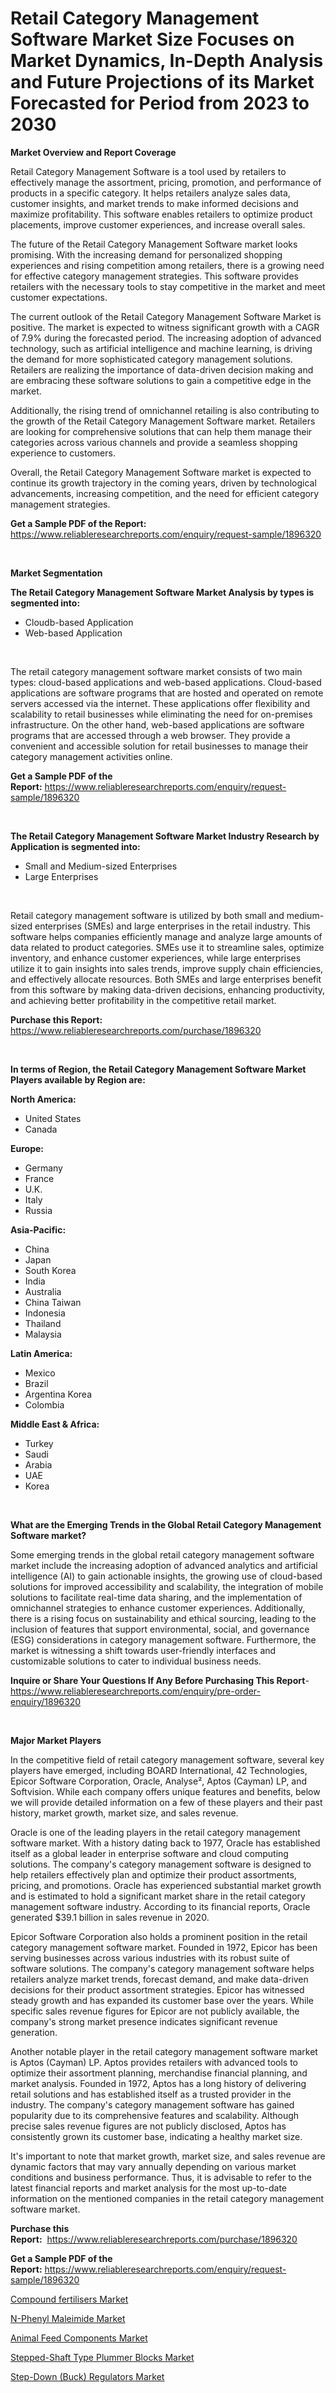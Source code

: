 <p><h1>Retail Category Management Software Market Size Focuses on Market Dynamics, In-Depth Analysis and Future Projections of its Market Forecasted for Period from 2023 to 2030</h1></p><p><strong>Market Overview and Report Coverage</strong></p>
<p><p>Retail Category Management Software is a tool used by retailers to effectively manage the assortment, pricing, promotion, and performance of products in a specific category. It helps retailers analyze sales data, customer insights, and market trends to make informed decisions and maximize profitability. This software enables retailers to optimize product placements, improve customer experiences, and increase overall sales.</p><p>The future of the Retail Category Management Software market looks promising. With the increasing demand for personalized shopping experiences and rising competition among retailers, there is a growing need for effective category management strategies. This software provides retailers with the necessary tools to stay competitive in the market and meet customer expectations.</p><p>The current outlook of the Retail Category Management Software Market is positive. The market is expected to witness significant growth with a CAGR of 7.9% during the forecasted period. The increasing adoption of advanced technology, such as artificial intelligence and machine learning, is driving the demand for more sophisticated category management solutions. Retailers are realizing the importance of data-driven decision making and are embracing these software solutions to gain a competitive edge in the market.</p><p>Additionally, the rising trend of omnichannel retailing is also contributing to the growth of the Retail Category Management Software market. Retailers are looking for comprehensive solutions that can help them manage their categories across various channels and provide a seamless shopping experience to customers.</p><p>Overall, the Retail Category Management Software market is expected to continue its growth trajectory in the coming years, driven by technological advancements, increasing competition, and the need for efficient category management strategies.</p></p>
<p><strong>Get a Sample PDF of the Report:</strong> <a href="https://www.reliableresearchreports.com/enquiry/request-sample/1896320">https://www.reliableresearchreports.com/enquiry/request-sample/1896320</a></p>
<p>&nbsp;</p>
<p><strong>Market Segmentation</strong></p>
<p><strong>The Retail Category Management Software Market Analysis by types is segmented into:</strong></p>
<p><ul><li>Cloudb-based Application</li><li>Web-based Application</li></ul></p>
<p>&nbsp;</p>
<p><p>The retail category management software market consists of two main types: cloud-based applications and web-based applications. Cloud-based applications are software programs that are hosted and operated on remote servers accessed via the internet. These applications offer flexibility and scalability to retail businesses while eliminating the need for on-premises infrastructure. On the other hand, web-based applications are software programs that are accessed through a web browser. They provide a convenient and accessible solution for retail businesses to manage their category management activities online.</p></p>
<p><strong>Get a Sample PDF of the Report:</strong>&nbsp;<a href="https://www.reliableresearchreports.com/enquiry/request-sample/1896320">https://www.reliableresearchreports.com/enquiry/request-sample/1896320</a></p>
<p>&nbsp;</p>
<p><strong>The Retail Category Management Software Market Industry Research by Application is segmented into:</strong></p>
<p><ul><li>Small and Medium-sized Enterprises</li><li>Large Enterprises</li></ul></p>
<p>&nbsp;</p>
<p><p>Retail category management software is utilized by both small and medium-sized enterprises (SMEs) and large enterprises in the retail industry. This software helps companies efficiently manage and analyze large amounts of data related to product categories. SMEs use it to streamline sales, optimize inventory, and enhance customer experiences, while large enterprises utilize it to gain insights into sales trends, improve supply chain efficiencies, and effectively allocate resources. Both SMEs and large enterprises benefit from this software by making data-driven decisions, enhancing productivity, and achieving better profitability in the competitive retail market.</p></p>
<p><strong>Purchase this Report:</strong>&nbsp; <a href="https://www.reliableresearchreports.com/purchase/1896320">https://www.reliableresearchreports.com/purchase/1896320</a></p>
<p>&nbsp;</p>
<p><strong>In terms of Region, the Retail Category Management Software Market Players available by Region are:</strong></p>
<p>
    <p> <strong> North America: </strong>
        <ul>
            <li>United States</li>
            <li>Canada</li>
        </ul>
        </p> 
    <p> <strong> Europe: </strong>
        <ul>
            <li>Germany</li>
            <li>France</li>
            <li>U.K.</li>
            <li>Italy</li>
            <li>Russia</li>
        </ul>
        </p> 
    <p> <strong> Asia-Pacific: </strong>
        <ul>
            <li>China</li>
            <li>Japan</li>
            <li>South Korea</li>
            <li>India</li>
            <li>Australia</li>
            <li>China Taiwan</li>
            <li>Indonesia</li>
            <li>Thailand</li>
            <li>Malaysia</li>
        </ul>
        </p> 
    <p> <strong> Latin America: </strong>
        <ul>
            <li>Mexico</li>
            <li>Brazil</li>
            <li>Argentina Korea</li>
            <li>Colombia</li>
        </ul>
        </p> 
    <p> <strong> Middle East & Africa: </strong>
        <ul>
            <li>Turkey</li>
            <li>Saudi</li>
            <li>Arabia</li>
            <li>UAE</li>
            <li>Korea</li>
        </ul>
    </p>
    </p>
<p>&nbsp;</p>
<p><strong>What are the Emerging Trends in the Global Retail Category Management Software market?</strong></p>
<p><p>Some emerging trends in the global retail category management software market include the increasing adoption of advanced analytics and artificial intelligence (AI) to gain actionable insights, the growing use of cloud-based solutions for improved accessibility and scalability, the integration of mobile solutions to facilitate real-time data sharing, and the implementation of omnichannel strategies to enhance customer experiences. Additionally, there is a rising focus on sustainability and ethical sourcing, leading to the inclusion of features that support environmental, social, and governance (ESG) considerations in category management software. Furthermore, the market is witnessing a shift towards user-friendly interfaces and customizable solutions to cater to individual business needs.</p></p>
<p><strong>Inquire or Share Your Questions If Any Before Purchasing This Report</strong>- <a href="https://www.reliableresearchreports.com/enquiry/pre-order-enquiry/1896320">https://www.reliableresearchreports.com/enquiry/pre-order-enquiry/1896320</a></p>
<p>&nbsp;</p>
<p><strong>Major Market Players</strong></p>
<p><p>In the competitive field of retail category management software, several key players have emerged, including BOARD International, 42 Technologies, Epicor Software Corporation, Oracle, Analyse², Aptos (Cayman) LP, and Softvision. While each company offers unique features and benefits, below we will provide detailed information on a few of these players and their past history, market growth, market size, and sales revenue.</p><p>Oracle is one of the leading players in the retail category management software market. With a history dating back to 1977, Oracle has established itself as a global leader in enterprise software and cloud computing solutions. The company's category management software is designed to help retailers effectively plan and optimize their product assortments, pricing, and promotions. Oracle has experienced substantial market growth and is estimated to hold a significant market share in the retail category management software industry. According to its financial reports, Oracle generated $39.1 billion in sales revenue in 2020.</p><p>Epicor Software Corporation also holds a prominent position in the retail category management software market. Founded in 1972, Epicor has been serving businesses across various industries with its robust suite of software solutions. The company's category management software helps retailers analyze market trends, forecast demand, and make data-driven decisions for their product assortment strategies. Epicor has witnessed steady growth and has expanded its customer base over the years. While specific sales revenue figures for Epicor are not publicly available, the company's strong market presence indicates significant revenue generation.</p><p>Another notable player in the retail category management software market is Aptos (Cayman) LP. Aptos provides retailers with advanced tools to optimize their assortment planning, merchandise financial planning, and market analysis. Founded in 1972, Aptos has a long history of delivering retail solutions and has established itself as a trusted provider in the industry. The company's category management software has gained popularity due to its comprehensive features and scalability. Although precise sales revenue figures are not publicly disclosed, Aptos has consistently grown its customer base, indicating a healthy market size.</p><p>It's important to note that market growth, market size, and sales revenue are dynamic factors that may vary annually depending on various market conditions and business performance. Thus, it is advisable to refer to the latest financial reports and market analysis for the most up-to-date information on the mentioned companies in the retail category management software market.</p></p>
<p><strong>Purchase this Report:</strong>&nbsp;&nbsp;<a href="https://www.reliableresearchreports.com/purchase/1896320">https://www.reliableresearchreports.com/purchase/1896320</a></p>
<p></p>
<p><strong>Get a Sample PDF of the Report:</strong>&nbsp;<a href="https://www.reliableresearchreports.com/enquiry/request-sample/1896320">https://www.reliableresearchreports.com/enquiry/request-sample/1896320</a></p>
<p><p><a href="https://medium.com/@vergiekunze/compound-fertilisers-market-insight-market-trends-growth-forecasted-from-2023-to-2030-c2cf04ae0c6e">Compound fertilisers Market</a></p><p><a href="https://www.linkedin.com/pulse/n-phenyl-maleimide-market-challenges-opportunities-growth-xxwke/">N-Phenyl Maleimide Market</a></p><p><a href="https://medium.com/@lacyquitzon/animal-feed-components-market-analysis-its-cagr-market-segmentation-and-global-industry-overview-d119c926a1a1">Animal Feed Components Market</a></p><p><a href="https://github.com/Chiragrp24/Market-Research-Report-List-1/blob/main/stepped-shaft-type-plummer-blocks-market.md">Stepped-Shaft Type Plummer Blocks Market</a></p><p><a href="https://github.com/YashRP12/Market-Research-Report-List-1/blob/main/step-down-buck-regulators-market.md">Step-Down (Buck) Regulators Market</a></p></p>